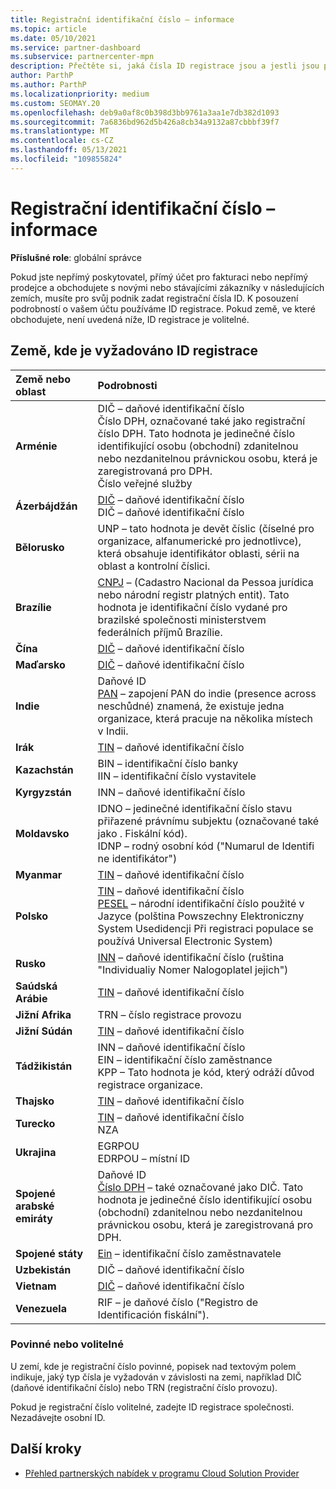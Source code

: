 ```yaml
---
title: Registrační identifikační číslo – informace
ms.topic: article
ms.date: 05/10/2021
ms.service: partner-dashboard
ms.subservice: partnercenter-mpn
description: Přečtěte si, jaká čísla ID registrace jsou a jestli jsou pro vaši zemi povinná.
author: ParthP
ms.author: ParthP
ms.localizationpriority: medium
ms.custom: SEOMAY.20
ms.openlocfilehash: deb9a0af8c0b398d3bb9761a3aa1e7db382d1093
ms.sourcegitcommit: 7a6836bd962d5b426a8cb34a9132a87cbbbf39f7
ms.translationtype: MT
ms.contentlocale: cs-CZ
ms.lasthandoff: 05/13/2021
ms.locfileid: "109855824"
---
```

# <a name="registration-id-number-information"></a>Registrační identifikační číslo – informace

**Příslušné role**: globální správce
 
Pokud jste nepřímý poskytovatel, přímý účet pro fakturaci nebo nepřímý prodejce a obchodujete s novými nebo stávajícími zákazníky v následujících zemích, musíte pro svůj podnik zadat registrační čísla ID. K posouzení podrobností o vašem účtu používáme ID registrace. Pokud země, ve které obchodujete, není uvedená níže, ID registrace je volitelné.

## <a name="countries-where-registration-id-is-required"></a>Země, kde je vyžadováno ID registrace

| **Země nebo oblast** | **Podrobnosti** |
|:--|:--|
| **Arménie** | DIČ – daňové identifikační číslo<br>Číslo DPH, označované také jako registrační číslo DPH. Tato hodnota je jedinečné číslo identifikující osobu (obchodní) zdanitelnou nebo nezdanitelnou právnickou osobu, která je zaregistrovaná pro DPH.<br>Číslo veřejné služby |
| **Ázerbájdžán**  | [DIČ](http://www.oecd.org/tax/automatic-exchange/crs-implementation-and-assistance/tax-identification-numbers/Azerbaijan-TIN.pdf) – daňové identifikační číslo<br>DIČ – daňové identifikační číslo |
| **Bělorusko**  | UNP – tato hodnota je devět číslic (číselné pro organizace, alfanumerické pro jednotlivce), která obsahuje identifikátor oblasti, sérii na oblast a kontrolní číslici. |
|**Brazílie** | [CNPJ](http://www.oecd.org/tax/automatic-exchange/crs-implementation-and-assistance/tax-identification-numbers/Brazil-TIN.pdf) – (Cadastro Nacional da Pessoa jurídica nebo národní registr platných entit). Tato hodnota je identifikační číslo vydané pro brazilské společnosti ministerstvem federálních příjmů Brazílie.  |
| **Čína** | [DIČ](http://www.oecd.org/tax/automatic-exchange/crs-implementation-and-assistance/tax-identification-numbers/China-TIN.pdf) – daňové identifikační číslo |
| **Maďarsko**  | [DIČ](http://www.oecd.org/tax/automatic-exchange/crs-implementation-and-assistance/tax-identification-numbers/Hungary-TIN.pdf) – daňové identifikační číslo |
| **Indie** | Daňové ID<br>[PAN](http://www.oecd.org/tax/automatic-exchange/crs-implementation-and-assistance/tax-identification-numbers/India-TIN.pdf) – zapojení PAN do indie (presence across neschůdné) znamená, že existuje jedna organizace, která pracuje na několika místech v Indii. |
| **Irák** | [TIN](http://www.oecd.org/tax/automatic-exchange/crs-implementation-and-assistance/tax-identification-numbers/) – daňové identifikační číslo |
| **Kazachstán**  | BIN – identifikační číslo banky<br>IIN – identifikační číslo vystavitele |
| **Kyrgyzstán**  | INN – daňové identifikační číslo |
| **Moldavsko**  | IDNO – jedinečné identifikační číslo stavu přiřazené právnímu subjektu (označované také jako . Fiskální kód).<br>IDNP – rodný osobní kód ("Numarul de Identifi ne identifikátor") |
| **Myanmar** | [TIN](http://www.oecd.org/tax/automatic-exchange/crs-implementation-and-assistance/tax-identification-numbers/) – daňové identifikační číslo |
| **Polsko**  | [TIN](http://www.oecd.org/tax/automatic-exchange/crs-implementation-and-assistance/tax-identification-numbers/Poland-TIN.pdf) – daňové identifikační číslo<br>[PESEL](http://www.oecd.org/tax/automatic-exchange/crs-implementation-and-assistance/tax-identification-numbers/Poland-TIN.pdf) – národní identifikační číslo použité v Jazyce (polština Powszechny Elektroniczny System Usedidencji Při registraci populace se používá Universal Electronic System) |
| **Rusko**  | [INN](http://www.oecd.org/tax/automatic-exchange/crs-implementation-and-assistance/tax-identification-numbers/Russia-TIN.pdf) – daňové identifikační číslo (ruština "Individualiy Nomer Nalogoplatel jejich") | 
| **Saúdská Arábie** | [TIN](http://www.oecd.org/tax/automatic-exchange/crs-implementation-and-assistance/tax-identification-numbers/Saudi-Arabia-TIN.pdf) – daňové identifikační číslo |
| **Jižní Afrika** | TRN – číslo registrace provozu |
| **Jižní Súdán** | [TIN](http://www.oecd.org/tax/automatic-exchange/crs-implementation-and-assistance/tax-identification-numbers/) – daňové identifikační číslo |
| **Tádžikistán**  | INN – daňové identifikační číslo<br>EIN – identifikační číslo zaměstnance<br>KPP – Tato hodnota je kód, který odráží důvod registrace organizace. |
| **Thajsko** | [TIN](http://www.oecd.org/tax/automatic-exchange/crs-implementation-and-assistance/tax-identification-numbers/) – daňové identifikační číslo |
| **Turecko** | [TIN](http://www.oecd.org/tax/automatic-exchange/crs-implementation-and-assistance/tax-identification-numbers/Turkey-TIN.pdf) – daňové identifikační číslo<br>NZA |
| **Ukrajina**  | EGRPOU<br>EDRPOU – místní ID |
| **Spojené arabské emiráty** | Daňové ID<br>[Číslo DPH](http://www.oecd.org/tax/automatic-exchange/crs-implementation-and-assistance/tax-identification-numbers/UAE-TIN.pdf) – také označované jako DIČ. Tato hodnota je jedinečné číslo identifikující osobu (obchodní) zdanitelnou nebo nezdanitelnou právnickou osobu, která je zaregistrovaná pro DPH. |
| **Spojené státy** | [Ein](https://irs.ein-forms-gov.com/?keyword=employer%20identification%20number&source=Google&network=o&device=c&devicemodel=&mobile=&adposition%5d&targetid=kwd-81501461534755:loc-190&msclkid=458d3159f6051392f5286e8e75ed79ce) – identifikační číslo zaměstnavatele |
| **Uzbekistán**  | DIČ – daňové identifikační číslo |
| **Vietnam** | [DIČ](http://www.oecd.org/tax/automatic-exchange/crs-implementation-and-assistance/tax-identification-numbers/) – daňové identifikační číslo |
| **Venezuela** | RIF – je daňové číslo ("Registro de Identificación fiskální"). |  

### <a name="mandatory-or-optional"></a>Povinné nebo volitelné
 
U zemí, kde je registrační číslo povinné, popisek nad textovým polem indikuje, jaký typ čísla je vyžadován v závislosti na zemi, například DIČ (daňové identifikační číslo) nebo TRN (registrační číslo provozu).

Pokud je registrační číslo volitelné, zadejte ID registrace společnosti. Nezadávejte osobní ID.

## <a name="next-steps"></a>Další kroky

- [Přehled partnerských nabídek v programu Cloud Solution Provider](csp-offers.md)
